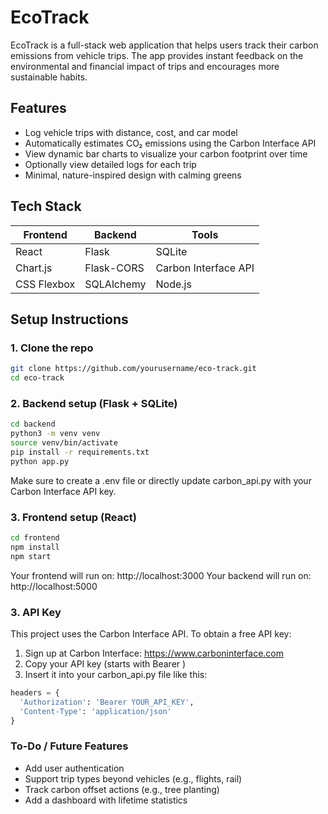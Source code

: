 # EcoTrack

EcoTrack is a full-stack web application that helps users track their carbon emissions from vehicle trips. The app provides instant feedback on the environmental and financial impact of trips and encourages more sustainable habits.

## Features

- Log vehicle trips with distance, cost, and car model  
- Automatically estimates CO₂ emissions using the Carbon Interface API  
- View dynamic bar charts to visualize your carbon footprint over time  
- Optionally view detailed logs for each trip  
- Minimal, nature-inspired design with calming greens  

## Tech Stack

| Frontend     | Backend     | Tools                |
|--------------|-------------|----------------------|
| React        | Flask       | SQLite               |
| Chart.js     | Flask-CORS  | Carbon Interface API |
| CSS Flexbox  | SQLAlchemy  | Node.js              |


## Setup Instructions

### 1. Clone the repo

```bash
git clone https://github.com/yourusername/eco-track.git
cd eco-track
```
### 2. Backend setup (Flask + SQLite)

```bash
cd backend
python3 -m venv venv
source venv/bin/activate
pip install -r requirements.txt
python app.py
```
Make sure to create a .env file or directly update carbon_api.py with your Carbon Interface API key.

### 3. Frontend setup (React)
```bash
cd frontend
npm install
npm start
```
Your frontend will run on:
http://localhost:3000
Your backend will run on:
http://localhost:5000

### 3. API Key
This project uses the Carbon Interface API. To obtain a free API key:

1. Sign up at Carbon Interface: https://www.carboninterface.com
3. Copy your API key (starts with Bearer )
4. Insert it into your carbon_api.py file like this:

```python
headers = {
  'Authorization': 'Bearer YOUR_API_KEY',
  'Content-Type': 'application/json'
}
```

### To-Do / Future Features
- Add user authentication
- Support trip types beyond vehicles (e.g., flights, rail)
- Track carbon offset actions (e.g., tree planting)
- Add a dashboard with lifetime statistics



